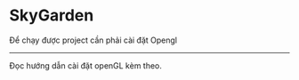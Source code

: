 # SkyGarden
Để chạy được project cần phải cài đặt Opengl
<hr>
Đọc hướng dẫn cài đặt openGL kèm theo.
